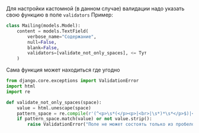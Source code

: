 Для настройки кастомной (в данном случае) валидации надо указать свою функцию в поле `validators`
Пример:
```python
class Mailing(models.Model):
	content = models.TextField(
        verbose_name="Содержание",
        null=False,
        blank=False,
        validators=[validate_not_only_spaces], <= Тут
    )
```

Сама функция может находиться где угодно
```python
from django.core.exceptions import ValidationError
import html
import re

def validate_not_only_spaces(space):
    value = html.unescape(space)
    pattern_space = re.compile(r'(^<p>\s*(</p><p>|<br>|\s*)*\s*</p>$)|<br>')
    if pattern_space.match(value) or not value.strip():
        raise ValidationError("Поле не может состоять только из пробелов или быть пустым.", code='invalid')
```